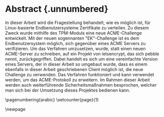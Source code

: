 # Abstract {.unnumbered}



In dieser Arbeit wird die Fragestellung behandelt, wie es möglich ist, für Linux-basierte Endbenutzersysteme Zertifikate zu verteilen. Zu diesem Zweck wurde mithilfe des TPM-Moduls eine neue ACME-Challenge entwickelt. Mit der neuen sogennanten "EK"-Challenge ist es dem Endbenutzersystem möglich, sich gegenüber eines ACME Servers zu verifizieren. Um das Verfahren umzusetzen, wurde, statt einen neuen ACME-Server zu schreiben, auf ein Projekt von letsencrypt, das sich pebble nennt, zurückgegriffen. Dabei handelt es sich um eine vereinfachte Version eines Servers, der in dieser Arbeit so umgebaut wurde, dass es einem ebenfalls in dieser Arbeit geschriebenen Client möglich ist, die neue Challenge zu verwenden. Das Verfahren funktioniert und kann verwendet werden, um das ACME-Protokoll zu erweitern. Im Rahmen dieser Arbeit werden auch weiterführende Sicherheitsmaßnahmen besprochen, welcher man sich bei der Umsetzung dieses Projektes bedienen kann.

<!--
(Worum geht es?)
(Wie bin ich vorgegangen?)
(Was sind meine wichtigsten Ergebnisse?)
(Was bedeuten meine Ergebnisse?)
-->

\pagenumbering{arabic}
\setcounter{page}{1}

\newpage
